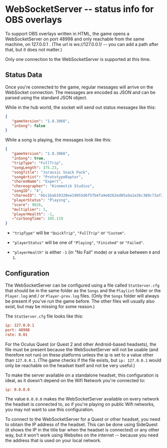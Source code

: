 
# WebSocketServer -- status info for OBS overlays

To support OBS overlays written in HTML, the game opens a WebSocketServer
on port 48998 and only reachable from the same machine, on 127.0.0.1 .
(The url is ws://127.0.0.1/ -- you can add a path after that, but it does not matter.)

Only one connection to the WebSocketServer is supported
at this time.

## Status Data

Once you're connected to the game, regular messages will
arrive on the WebSocket connection. The messages are encoded
as JSON and can be parsed using the standard JSON object.

While in the hub world, the socket will send out status messages like this:

```json
{
   "gameVersion": "1.0.3066",
   "inSong": false
}
```

While a song is playing, the messages look like this:

```json
{
   "gameVersion": "1.0.3066",
   "inSong": true,
   "tripType": "FullTrip",
   "songLength": 375.23,
   "songTitle": "Jurassic Snack Pack",
   "songArtist": "PrototypeRaptor",
   "choreoName": "Expert",
   "choreographer": "Kinemotik Studios",
   "songID": "4",
   "choreoID": "6bc1bab19320ee19955d6f5fb4fa9e0262ed05a9a1e26c389c73af21904ab22b",
   "playerStatus": "Playing",
   "score": 9026,
   "multiplier": 1,
   "playerHealth": -1,
   -"curSongTime": 105.119
}
```

* `"tripType"` will be `"QuickTrip"`, `"FullTrip"` or `"Custom"`.

* `"playerStatus"` will be one of `"Playing"`, `"Finished"` or `"Failed"`.

* `"playerHealth"` is either `-1` (in "No Fail" mode) or a value between `0` and `1`.


## Configuration

The WebSocketServer can be configured using a file called `StatServer.cfg` that
should be in the same folder as the `Songs` and the `Playlist` folder or the 
`Player.log` and / or `Player-prev.log` files. 
(Only the `Songs` folder will always be present if you've run the game before.
The other files will usually also exist, but may be missing for some reason.)

The `StatServer.cfg` file looks like this:

```StatServer.cfg
ip: 127.0.0.1
port: 48998
rate: 0.01
```

For the Oculus Quest (or Quest 2 and other Android-based headsets), the file
must be present because the WebSocketServer will not be usable (and therefore 
not run) on these platforms unless the ip is set to a value other than 
`127.0.0.1`. (The game checks if the file exists, but `ip: 127.0.0.1` would only
be reachable on the headset itself and not be very useful.)

To make the server available on a standalone headset, this configuration
is ideal, as it doesn't depend on the Wifi Network you're connected to:

```StatServer.cfg
ip: 0.0.0.0
```

The value `0.0.0.0` makes the WebSocketServer available on every network the
headset is connected to, so if you're playing on public Wifi networks, you may
not want to use this configuration.

To connect to the WebSocketServer for a Quest or other headset, you need to
obtain the IP address of the headset. This can be done using SideQuest (it
shows the IP in the title bar when the headset is connected) or any other
way, but it won't work using Websites on the internet -- because you need
the address that is used on your local network.

